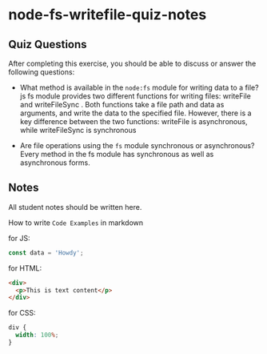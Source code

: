 # node-fs-writefile-quiz-notes

## Quiz Questions

After completing this exercise, you should be able to discuss or answer the following questions:

- What method is available in the `node:fs` module for writing data to a file?
  js fs module provides two different functions for writing files: writeFile and writeFileSync . Both functions take a file path and data as arguments, and write the data to the specified file. However, there is a key difference between the two functions: writeFile is asynchronous, while writeFileSync is synchronous

- Are file operations using the `fs` module synchronous or asynchronous?
  Every method in the fs module has synchronous as well as asynchronous forms.

## Notes

All student notes should be written here.

How to write `Code Examples` in markdown

for JS:

```javascript
const data = 'Howdy';
```

for HTML:

```html
<div>
  <p>This is text content</p>
</div>
```

for CSS:

```css
div {
  width: 100%;
}
```
